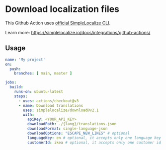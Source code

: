 # Download localization files

This Github Action uses [official SimpleLocalize CLI](https://github.com/simplelocalize/simplelocalize-cli).

Learn more: https://simplelocalize.io/docs/integrations/github-actions/

## Usage

```yml
name: 'My project'
on:
  push:
    branches: [ main, master ]

jobs:
  build:
    runs-on: ubuntu-latest
    steps:
      - uses: actions/checkout@v3
      - name: Download translations
        uses: simplelocalize/download@v2.1
        with:
          apiKey: <YOUR_API_KEY>
          downloadPath: ./{lang}/translations.json
          downloadFormat: single-language-json
          downloadOptions: "ESCAPE_NEW_LINES" # optional
          languageKey: en # optional, it accepts only one language key
          customerId: ikea # optional, it accepts only one customer id
```
